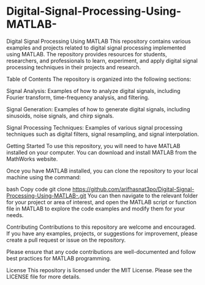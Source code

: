# Digital-Signal-Processing-Using-MATLAB-
Digital Signal Processing Using MATLAB
This repository contains various examples and projects related to digital signal processing implemented using MATLAB. The repository provides resources for students, researchers, and professionals to learn, experiment, and apply digital signal processing techniques in their projects and research.

Table of Contents
The repository is organized into the following sections:

Signal Analysis: Examples of how to analyze digital signals, including Fourier transform, time-frequency analysis, and filtering.

Signal Generation: Examples of how to generate digital signals, including sinusoids, noise signals, and chirp signals.

Signal Processing Techniques: Examples of various signal processing techniques such as digital filters, signal resampling, and signal interpolation.


Getting Started
To use this repository, you will need to have MATLAB installed on your computer. You can download and install MATLAB from the MathWorks website.

Once you have MATLAB installed, you can clone the repository to your local machine using the command:

bash
Copy code
git clone https://github.com/arifhasnat3po/Digital-Signal-Processing-Using-MATLAB-.git
You can then navigate to the relevant folder for your project or area of interest, and open the MATLAB script or function file in MATLAB to explore the code examples and modify them for your needs.

Contributing
Contributions to this repository are welcome and encouraged. If you have any examples, projects, or suggestions for improvement, please create a pull request or issue on the repository.

Please ensure that any code contributions are well-documented and follow best practices for MATLAB programming.

License
This repository is licensed under the MIT License. Please see the LICENSE file for more details.
